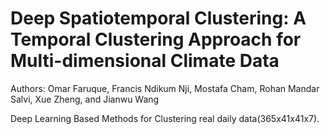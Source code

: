 # Deep Spatiotemporal Clustering: A Temporal Clustering Approach for Multi-dimensional Climate Data

Authors: Omar Faruque, Francis Ndikum Nji, Mostafa Cham, Rohan Mandar Salvi, Xue Zheng, and Jianwu Wang


Deep Learning Based Methods for Clustering real daily data(365x41x41x7). 
